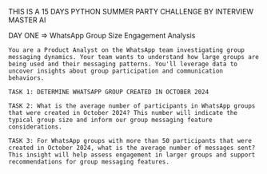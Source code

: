 THIS IS A 15 DAYS PYTHON SUMMER PARTY CHALLENGE BY INTERVIEW MASTER AI

DAY ONE => WhatsApp Group Size Engagement Analysis

    You are a Product Analyst on the WhatsApp team investigating group messaging dynamics. Your team wants to understand how large groups are being used and their messaging patterns. You'll leverage data to uncover insights about group participation and communication behaviors.

    TASK 1: DETERMINE WHATSAPP GROUP CREATED IN OCTOBER 2024

    TASK 2: What is the average number of participants in WhatsApp groups that were created in October 2024? This number will indicate the typical group size and inform our group messaging feature considerations.
    
    TASK 3: For WhatsApp groups with more than 50 participants that were created in October 2024, what is the average number of messages sent? This insight will help assess engagement in larger groups and support recommendations for group messaging features.
